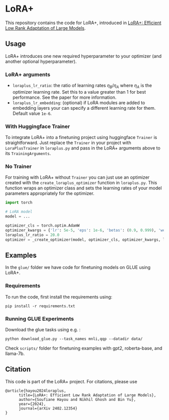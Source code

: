 # LoRA+

This repository contains the code for LoRA+, introduced in [LoRA+: Efficient Low Rank Adaptation of Large Models](https://arxiv.org/abs/2402.12354).

## Usage
LoRA+ introduces one new required hyperparameter to your optimizer (and another optional hyperparameter).
### LoRA+ arguments
* `loraplus_lr_ratio`: the ratio of learning rates $\eta_B / \eta_A$ where $\eta_A$ is the optimizer learning rate. Set this to a value greater than 1 for best performance. See the paper for more information.
* `loraplus_lr_embedding`: (optional) if LoRA modules are added to embedding layers your can specify a different learning rate for them. Default value `1e-6`.

### With Huggingface Trainer
To integrate LoRA+ into a finetuning project using huggingface `Trainer` is straightforward. Just replace the `Trainer` in your project with `LoraPlusTrainer` in `loraplus.py` and pass in the LoRA+ arguments above to its `TrainingArguments`.

### No Trainer
For training with LoRA+ without `Trainer` you can just use an optimizer created with the `create_loraplus_optimizer` function in `loraplus.py`. This function wraps an optimizer class and sets the learning rates of your model parameters appropriately for the optimizer. 

```python
import torch

# LoRA model
model = ...

optimizer_cls = torch.optim.AdamW
optimizer_kwargs = {'lr': 5e-5, 'eps': 1e-6, 'betas': (0.9, 0.999), 'weight_decay': 0.0}
loraplus_lr_ratio = 20.0
optimizer = _create_optimizer(model, optimizer_cls, optimizer_kwargs, loraplus_ratio):
```

## Examples
In the `glue/` folder we have code for finetuning models on GLUE using LoRA+. 

### Requirements
To run the code, first install the requirements using:
```
pip install -r requirements.txt
```

### Running GLUE Experiments

Download the glue tasks using e.g. :
```
python download_glue.py --task_names mnli,qqp --datadir data/
```

Check `scripts/` folder for finetuning examples with gpt2, roberta-base, and llama-7b.

## Citation

This code is part of the LoRA+ project. For citations, please use 
```
@article{hayou2024loraplus,
      title={LoRA+: Efficient Low Rank Adaptation of Large Models}, 
      author={Soufiane Hayou and Nikhil Ghosh and Bin Yu},
      year={2024},
      journal={arXiv 2402.12354}
}
```
